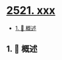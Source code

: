 # [2521. xxx](https://github.com/Tdahuyou/TNotes.leetcode/tree/main/notes/2521.%20xxx)

<!-- region:toc -->

- [1. 📝 概述](#1--概述)

<!-- endregion:toc -->

## 1. 📝 概述
